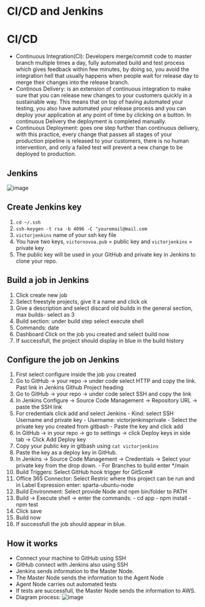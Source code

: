 # CI/CD and Jenkins

# CI/CD

- Continuous Integration(CI): Developers merge/commit code to master branch multiple times a day, fully automated build and test process which gives feedback within few minutes, by doing so, you avoid the integration hell that usually happens when people wait for release day to merge their changes into the release branch.
- Continous Delivery: is an extension of continuous integration to make sure that you can release new changes to your customers quickly in a sustainable way. This means that on top of having automated your testing, you also have automated your release process and you can deploy your application at any point of time by clicking on a button. In continuous Delivery the deployment is completed manually.
- Continuous Deployment: goes one step further than continuous delivery, with this practice, every change that passes all stages of your production pipeline is released to your customers, there is no human intervention, and only a failed test will prevent a new change to be deployed to production.

## Jenkins

![image](https://user-images.githubusercontent.com/74541774/122433631-51d2b080-cf8e-11eb-9d78-acf2ba59faa9.png)

## Create Jenkins key

1. `cd ~/.ssh`
2. `ssh-keygen -t rsa -b 4096 -C "youremail@mail.com`
3. `victorjenkins` name of your ssh key file
4. You have two keys, `victornovoa.pub` = public key and `victorjenkins` = private key
5. The public key will be used in your GitHub and private key in Jenkins to clone your repo.

## Build a job in Jenkins

1. Click create new job
2. Select freestyle projects, give it a name and click ok
3. Give a description and select discard old builds in the general section, max builds- select as 3
4. Build section: under build step select execute shell
5. Commands: date
6. Dashboard Click on the job you created and select build now
7. If successfull, the project should display in blue in the build history

## Configure the job on Jenkins

1. First select configure inside the job you created
2. Go to GitHub -> your repo -> under code select HTTP and copy the link. Past link in Jenkins Github Project heading
3. Go to GitHub -> your repo -> under code select SSH and copy the link
4. In Jenkins Configure -> Source Code Management -> Repository URL -> paste the SSH link
5. For credentials click add  and select Jenkins
		- Kind: select SSH Username and private key
		- Username: victorjenkinsprivate
		- Select the private key you created from gitbash
		- Paste the key and click add
6. In GitHub -> in your repo -> go to settings -> click Deploy keys in side tab -> Click Add Deploy key
7. Copy your public key in gitbash using `cat victorjenkins`
8. Paste the key as a deploy key in GitHub.
9. In Jenkins -> Source Code Management -> Credentials -> Select your private key from the drop down.
		- For Branches to build enter */main
10. Build Triggers: Select GitHub hook trigger for GitScm#
11. Office 365 Connector: Select Restric where this project can be run and in Label Expression enter: sparta-ubuntu-node
12. Build Environment: Select provide Node and npm bin/folder to PATH
13. Build -> Execute shell -> enter the commands:
		- cd app
		- npm install
		- npm test
14. Click save
15. Build now
16. If successfull the job should appear in blue.

## How it works

- Connect your machine to GitHub using SSH
- GitHub connect with Jenkins also using SSH
- Jenkins sends information to the Master Node.
- The Master Node sends the information to the Agent Node
- Agent Node carries out automated tests
- If tests are successfull, the Master Node sends the information to AWS.
- Diagram process:
![image](https://user-images.githubusercontent.com/74541774/122433737-66af4400-cf8e-11eb-96a4-4412876629f4.png)

